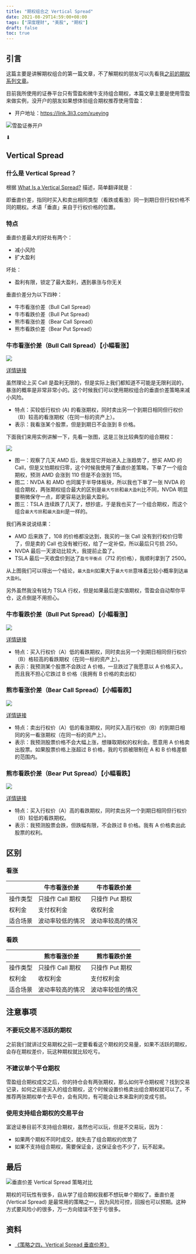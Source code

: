 ```yaml
---
title: "期权组合之 Vertical Spread"
date: 2021-08-29T14:59:00+08:00
tags: ["深度理财", "美股", "期权"]
draft: false
toc: true
---
```


## 引言

这篇主要是讲解期权组合的第一篇文章，不了解期权的朋友可以先看我[之前的期权系列文章](https://blog.forecho.com/tags/%E6%9C%9F%E6%9D%83.html)。

目前我所使用的证券平台只有雪盈和微牛支持组合期权，本篇文章主要是使用雪盈来做实例，没开户的朋友如果想体验组合期权推荐使用雪盈：

- 开户地址：<https://link.3li3.com/xueying>

![雪盈证券开户](https://blog-1251237404.cos.ap-guangzhou.myqcloud.com/snowballsecurities.png!s)

<!--more-->
⬇

## Vertical Spread

### 什么是 Vertical Spread？

根据 [What Is a Vertical Spread?](https://www.investopedia.com/terms/v/verticalspread.asp) 描述，简单翻译就是：

即垂直价差，指同时买入和卖出相同类型（看跌或看涨）同一到期日但行权价格不同的期权。术语「垂直」来自于行权价格的位置。

### 特点

垂直价差最大的好处有两个：

- 减小风险
- 扩大盈利

坏处：

- 盈利有限，锁定了最大盈利，遇到暴涨与你无关

垂直价差分为以下四种：

- 牛市看涨价差（Bull Call Spread）
- 牛市看跌价差（Bull Put Spread）
- 熊市看涨价差（Bear Call Spread）
- 熊市看跌价差（Bear Put Spread）

### 牛市看涨价差（Bull Call Spread）【小幅看涨】

![](https://img.forecho.com/yiSfMy.png)

[详情链接](https://optionstrat.com/build/bull-call-spread/NVDA/.NVDA231124C505,-.NVDA231124C517.5)


虽然理论上买 Call 是盈利无限的，但是实际上我们都知道不可能是无限利润的，暴涨的概率是非常非常小的。这个时候我们可以使用期权组合的垂直价差策略来减小风险。

- 特点：买较低行权价 (A) 的看涨期权，同时卖出另一个到期日相同但行权价（B）较高的看涨期权（在同一标的资产上）。
- 表示：我看涨某个股票，但是到期日不会涨到 B 价格。

下面我们来用实例讲解一下，先看一张图，这是三张比较典型的组合期权：

![](https://blog-1251237404.cos.ap-guangzhou.myqcloud.com/202108295AEzBS.jpeg)

- 图一：观察了几天 AMD 后，我发现它开始进入上涨趋势了，想买 AMD 的 Call，但是又怕期权归零，这个时候我使用了垂直价差策略，下单了一个组合期权，预测 AMD 会涨到 110 但是不会涨到 115。
- 图二：NVDA 和 AMD 也同属于半导体板块，所以我也下单了一张 NVDA 的组合期权，两张期权组合最大的区别是`最大亏损`和`最大盈利`比不同，NVDA 明显要稍微保守一点，即更容易达到最大盈利。
- 图三：TSLA 连续跌了几天了，想抄底，于是我也买了一个组合期权，而这个组合`最大亏损`和`最大盈利`是一样的。

我们再来说说结果：

- AMD 后来跌了，108 的价格都没达到，我买的一张 Call 没有到行权价归零了，但是卖的 Call 也没有被行权，给了一定补偿，所以最后只亏损 250。
- NVDA 最后一天波动比较大，我提前止盈了。
- TSLA 最后一天收盘价到达了`盈亏平衡点`（712 的价格），我顺利拿到了 2500。

从上图我们可以得出一个结论，`最大盈利`如果大于`最大亏损`意味着比较小概率到达`最大盈利`。

另外虽然我没有钱为 TSLA 行权，但是如果最后是实值期权，雪盈会自动帮你平仓，这点倒是不用担心。

### 牛市看跌价差（Bull Put Spread）【小幅看涨】

![](https://img.forecho.com/YSeQGB.png)

[详情链接](https://optionstrat.com/build/bull-put-spread/TSLA/.TSLA231215P230,-.TSLA231215P260)

- 特点：买入行权价（A）低的看跌期权，同时卖出另一个到期日相同但行权价（B）格较高的看跌期权（在同一标的资产上）。
- 表示：我预测某个股票不会跌过 A 价格，一旦跌过了我愿意以 A 价格买入，而且我不担心它跌过 B 价格（我拥有 B 价格的卖出权）


### 熊市看涨价差（Bear Call Spread）【小幅看跌】

![](https://img.forecho.com/EBjSUw.png)

[详情链接](https://optionstrat.com/build/bear-call-spread/NVDA/-.NVDA231124C492.5,.NVDA231124C505)


- 特点：卖出行权价（A）低的看涨期权，同时买入高行权价（B）的到期日相同的另一看涨期权（在同一标的资产上）。
- 表示：我预测股票价格不会大幅上涨，想赚取期权的权利金。愿意用 A 价格卖出股票。如果股票价格上涨超过 B 价格，我的亏损被限制在 A 和 B 价格差额的范围内。


### 熊市看跌价差（Bear Put Spread）【小幅看跌】

![](https://img.forecho.com/s2YK10.png)

[详情链接](https://optionstrat.com/build/bear-put-spread/NVDA/-.NVDA231124P505,.NVDA231124P517.5)

- 特点：买入行权价（A）高的看跌期权，同时卖出另一个到期日相同但行权价（B）较低的看跌期权。
- 表示：我预测股票会跌，但跌幅有限，不会跌过 B 价格。我有 A 价格卖出此股票的权利。

## 区别

### 看涨

|          | 牛市看涨价差     | 牛市看跌价差     |
| -------- | ---------------- | ---------------- |
| 操作类型 | 只操作 Call 期权 | 只操作 Put 期权  |
| 权利金   | 支付权利金       | 收权利金         |
| 适合场景 | 波动率较低的情况 | 波动率较高的情况 |

### 看跌

|          | 熊市看涨价差     | 熊市看跌价差    |
| -------- | ---------------- | ---------------- |
| 操作类型 | 只操作 Call 期权 | 只操作 Put 期权  |
| 权利金   | 收权利金       |   支付权利金        |
| 适合场景 | 波动率较高的情况 | 波动率较低的情况 |


## 注意事项

### 不要玩交易不活跃的期权

之前我们就讲过交易期权之前一定要看看这个期权的交易量，如果不活跃的期权，会存在期权差价，玩这种期权就比较吃亏。

### 不建议单个平仓期权

雪盈组合期权成交之后，你的持仓会有两张期权，那么如何平仓期权呢？找到交易记录，如何之前是买入的组合期权，这个时候设置价格卖出组合期权就可以了。不推荐两张期权单个去平仓，会有风险，有可能会让本来盈利的变成亏损。

### 使用支持组合期权的交易平台

富途证券目前不支持组合期权，虽然也可以玩，但是不交易玩，因为：

- 如果两个期权不同时成交，就失去了组合期权的优势了
- 如果不支持组合期权，需要保证金，这保证金也不少了，玩不起来。


## 最后

![垂直价差 Vertical Spread 策略对比](https://blog-1251237404.cos.ap-guangzhou.myqcloud.com/20210829FHRJGv.jpg)

期权的可玩性有很多，自从学了组合期权我都不想玩单个期权了。垂直价差 (Vertical Spread) 是最常用的策略之一，因为风险可控，回报也可以预期。这种方式要风险小的很多，万一方向错误不至于亏很多。

## 资料

- [《策略之四，Vertical Spread 垂直价差》](https://www.usoptions.net/post/strategy4)